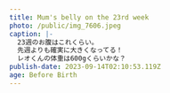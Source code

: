 ```yaml
---
title: Mum's belly on the 23rd week
photo: /public/img_7606.jpeg
caption: |-
  23週のお腹はこれくらい。
  先週よりも確実に大きくなってる！
  レオくんの体重は600gくらいかな？
publish-date: 2023-09-14T02:10:53.119Z
age: Before Birth
---
```

